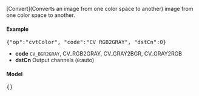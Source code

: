 [Convert](Converts an image from one color space to another) image from one color space to another.

#### Example
<pre>{"op":"cvtColor", "code":"CV_RGB2GRAY", "dstCn":0}</pre>

* **code** `CV_BGR2GRAY`, CV_RGB2GRAY, CV_GRAY2BGR, CV_GRAY2RGB
* **dstCn** Output channels (`0`:auto)

#### Model
<pre>{}</pre>